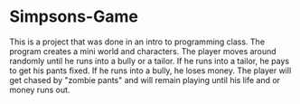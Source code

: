 # Simpsons-Game


This is a project that was done in an intro to programming class.
The program creates a mini world and characters. The player moves
around randomly until he runs into a bully or a tailor. If he runs
into a tailor, he pays to get his pants fixed. If he runs into a bully, 
he loses money. The player will get chased by "zombie pants" and will
remain playing until his life and or money runs out. 
